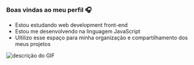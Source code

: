 ### Boas vindas ao meu perfil 🎧

- Estou estudando web development front-end
- Estou me desenvolvendo na linguagem JavaScript
- Ultilizo esse espaço para minha organização e compartilhamento dos meus projetos

![descrição do GIF](https://www.google.com/url?sa=i&url=https%3A%2F%2Fimgur.com%2Fgallery%2Fblack-star-soul-eater-gifs-oVwLcMr&psig=AOvVaw0T3TsfOYLwd6KOQMrPUfGp&ust=1746835562946000&source=images&cd=vfe&opi=89978449&ved=0CBMQjRxqFwoTCJDw1LeLlY0DFQAAAAAdAAAAABAt)


